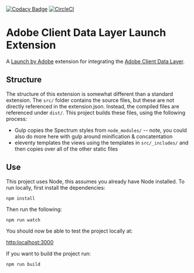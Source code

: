 [![Codacy Badge](https://api.codacy.com/project/badge/Grade/5bfdf9ce35ea4374807910f6cac5d3ef)](https://www.codacy.com/manual/klcodanr/Adobe-Client-Data-Layer-Extension?utm_source=github.com&amp;utm_medium=referral&amp;utm_content=PerficientDigital/Adobe-Client-Data-Layer-Extension&amp;utm_campaign=Badge_Grade)
[![CircleCI](https://circleci.com/gh/PerficientDigital/Adobe-Client-Data-Layer-Extension.svg?style=svg)](https://circleci.com/gh/PerficientDigital/Adobe-Client-Data-Layer-Extension)

# Adobe Client Data Layer Launch Extension

A [Launch by Adobe](https://launch.adobe.com/) extension for integrating the [Adobe Client Data Layer](https://github.com/adobe/adobe-client-data-layer).

## Structure

The structure of this extension is somewhat different than a standard extension. The `src/` folder contains the source files, but these are not directly referenced in the extension.json. Instead, the compiled files are referenced under `dist/`. This project builds these files, using the following process:

-  Gulp copies the Spectrum styles from `node_modules/` -- note, you could also do more here with gulp around minification & concatentation
-  eleventy templates the views using the templates in `src/_includes/` and then copies over all of the other static files

## Use

This project uses Node, this assumes you already have Node installed. To run locally, first install the dependencies:

`npm install`

Then run the following:

`npm run watch`

You should now be able to test the project locally at:

[http:localhost:3000](http:localhost:3000)

If you want to build the project run:

`npm run build`
